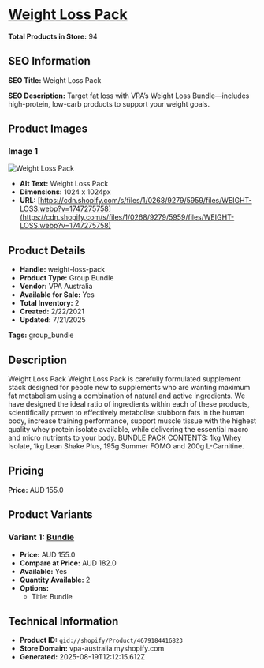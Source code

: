 # [Weight Loss Pack](https://vpa-australia.myshopify.com/products/weight-loss-pack)

**Total Products in Store:** 94

## SEO Information

**SEO Title:** Weight Loss Pack

**SEO Description:** Target fat loss with VPA’s Weight Loss Bundle—includes high-protein, low-carb products to support your weight goals.

## Product Images

### Image 1
![Weight Loss Pack](https://cdn.shopify.com/s/files/1/0268/9279/5959/files/WEIGHT-LOSS.webp?v=1747275758)

- **Alt Text:** Weight Loss Pack
- **Dimensions:** 1024 x 1024px
- **URL:** [https://cdn.shopify.com/s/files/1/0268/9279/5959/files/WEIGHT-LOSS.webp?v=1747275758](https://cdn.shopify.com/s/files/1/0268/9279/5959/files/WEIGHT-LOSS.webp?v=1747275758)

## Product Details

- **Handle:** weight-loss-pack
- **Product Type:** Group Bundle
- **Vendor:** VPA Australia
- **Available for Sale:** Yes
- **Total Inventory:** 2
- **Created:** 2/22/2021
- **Updated:** 7/21/2025

**Tags:** group_bundle

## Description

Weight Loss Pack Weight Loss Pack is carefully formulated supplement stack designed for people new to supplements who are wanting maximum fat metabolism using a combination of natural and active ingredients. We have designed the ideal ratio of ingredients within each of these products, scientifically proven to effectively metabolise stubborn fats in the human body, increase training performance, support muscle tissue with the highest quality whey protein isolate available, while delivering the essential macro and micro nutrients to your body. BUNDLE PACK CONTENTS: 1kg Whey Isolate, 1kg Lean Shake Plus, 195g Summer FOMO and 200g L-Carnitine.

## Pricing

**Price:** AUD 155.0

## Product Variants

### Variant 1: [Bundle](https://vpa-australia.myshopify.com/products/weight-loss-pack)

- **Price:** AUD 155.0
- **Compare at Price:** AUD 182.0
- **Available:** Yes
- **Quantity Available:** 2
- **Options:**
  - Title: Bundle

## Technical Information

- **Product ID:** `gid://shopify/Product/4679184416823`
- **Store Domain:** vpa-australia.myshopify.com
- **Generated:** 2025-08-19T12:12:15.612Z

